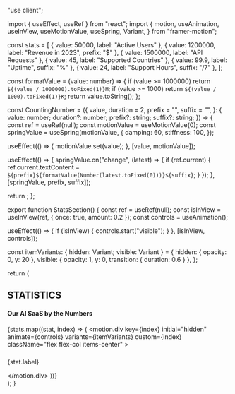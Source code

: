 "use client";
 
import { useEffect, useRef } from "react";
import {
  motion,
  useAnimation,
  useInView,
  useMotionValue,
  useSpring,
  Variant,
} from "framer-motion";
 
const stats = [
  { value: 50000, label: "Active Users" },
  { value: 1200000, label: "Revenue in 2023", prefix: "$" },
  { value: 1500000, label: "API Requests" },
  { value: 45, label: "Supported Countries" },
  { value: 99.9, label: "Uptime", suffix: "%" },
  { value: 24, label: "Support Hours", suffix: "/7" },
];
 
const formatValue = (value: number) => {
  if (value >= 1000000) return `${(value / 1000000).toFixed(1)}M`;
  if (value >= 1000) return `${(value / 1000).toFixed(1)}K`;
  return value.toString();
};
 
const CountingNumber = ({
  value,
  duration = 2,
  prefix = "",
  suffix = "",
}: {
  value: number;
  duration?: number;
  prefix?: string;
  suffix?: string;
}) => {
  const ref = useRef<HTMLSpanElement>(null);
  const motionValue = useMotionValue(0);
  const springValue = useSpring(motionValue, {
    damping: 60,
    stiffness: 100,
  });
 
  useEffect(() => {
    motionValue.set(value);
  }, [value, motionValue]);
 
  useEffect(() => {
    springValue.on("change", (latest) => {
      if (ref.current) {
        ref.current.textContent = `${prefix}${formatValue(Number(latest.toFixed(0)))}${suffix}`;
      }
    });
  }, [springValue, prefix, suffix]);
 
  return <span ref={ref} />;
};
 
export function StatsSection() {
  const ref = useRef(null);
  const isInView = useInView(ref, { once: true, amount: 0.2 });
  const controls = useAnimation();
 
  useEffect(() => {
    if (isInView) {
      controls.start("visible");
    }
  }, [isInView, controls]);
 
  const itemVariants: { hidden: Variant; visible: Variant } = {
    hidden: { opacity: 0, y: 20 },
    visible: { opacity: 1, y: 0, transition: { duration: 0.6 } },
  };
 
  return (
    <section id="stats">
      <div className="container mx-auto px-4 py-16 md:py-24">
        <div className="text-center space-y-4 py-6 mx-auto">
          <h2 className="text-[14px] text-primary font-mono font-medium tracking-tight">
            STATISTICS
          </h2>
          <h4 className="text-[42px] font-medium mb-2 text-balance max-w-3xl mx-auto tracking-tighter">
            Our AI SaaS by the Numbers
          </h4>
        </div>
        <div
          className="grid grid-cols-1 md:grid-cols-2 lg:grid-cols-3 gap-8"
          ref={ref}
        >
          {stats.map((stat, index) => (
            <motion.div
              key={index}
              initial="hidden"
              animate={controls}
              variants={itemVariants}
              custom={index}
              className="flex flex-col items-center"
            >
              <h3 className="text-4xl md:text-5xl lg:text-6xl font-bold mb-2 text-center">
                <CountingNumber
                  value={stat.value}
                  prefix={stat.prefix}
                  suffix={stat.suffix}
                />
              </h3>
              <p className="text-sm text-muted-foreground text-center">
                {stat.label}
              </p>
            </motion.div>
          ))}
        </div>
      </div>
    </section>
  );
}
